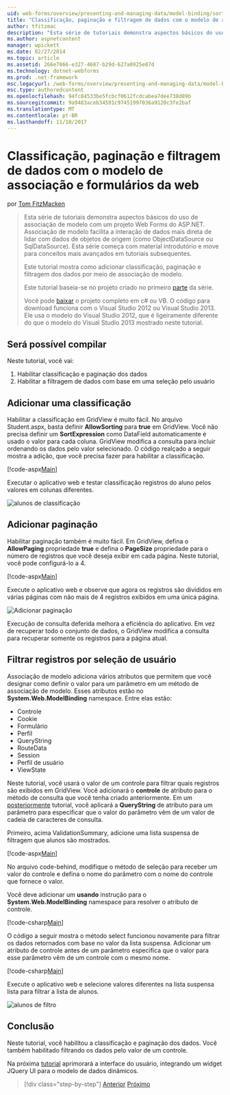 ```yaml
---
uid: web-forms/overview/presenting-and-managing-data/model-binding/sorting-paging-and-filtering-data
title: "Classificação, paginação e filtragem de dados com o modelo de associação e formulários da web | Microsoft Docs"
author: tfitzmac
description: "Esta série de tutoriais demonstra aspectos básicos do uso de associação de modelo com um projeto Web Forms do ASP.NET. Associação de modelo torna a interação de dados mais estreita-..."
ms.author: aspnetcontent
manager: wpickett
ms.date: 02/27/2014
ms.topic: article
ms.assetid: 266e7866-e327-4687-b29d-627a0925e87d
ms.technology: dotnet-webforms
ms.prod: .net-framework
msc.legacyurl: /web-forms/overview/presenting-and-managing-data/model-binding/sorting-paging-and-filtering-data
msc.type: authoredcontent
ms.openlocfilehash: 94fc84533be5fcbcf0612fcdcabea7dee738d89b
ms.sourcegitcommit: 9a9483aceb34591c97451997036a9120c3fe2baf
ms.translationtype: MT
ms.contentlocale: pt-BR
ms.lasthandoff: 11/10/2017
---
```

<a name="sorting-paging-and-filtering-data-with-model-binding-and-web-forms"></a>Classificação, paginação e filtragem de dados com o modelo de associação e formulários da web
====================
por [Tom FitzMacken](https://github.com/tfitzmac)

> Esta série de tutoriais demonstra aspectos básicos do uso de associação de modelo com um projeto Web Forms do ASP.NET. Associação de modelo facilita a interação de dados mais direta de lidar com dados de objetos de origem (como ObjectDataSource ou SqlDataSource). Esta série começa com material introdutório e move para conceitos mais avançados em tutoriais subsequentes.
> 
> Este tutorial mostra como adicionar classificação, paginação e filtragem dos dados por meio de associação de modelo.
> 
> Este tutorial baseia-se no projeto criado no primeiro [parte](retrieving-data.md) da série.
> 
> Você pode [baixar](https://go.microsoft.com/fwlink/?LinkId=286116) o projeto completo em c# ou VB. O código para download funciona com o Visual Studio 2012 ou Visual Studio 2013. Ele usa o modelo do Visual Studio 2012, que é ligeiramente diferente do que o modelo do Visual Studio 2013 mostrado neste tutorial.


## <a name="what-youll-build"></a>Será possível compilar

Neste tutorial, você vai:

1. Habilitar classificação e paginação dos dados
2. Habilitar a filtragem de dados com base em uma seleção pelo usuário

## <a name="add-sorting"></a>Adicionar uma classificação

Habilitar a classificação em GridView é muito fácil. No arquivo Student.aspx, basta definir **AllowSorting** para **true** em GridView. Você não precisa definir um **SortExpression** como DataField automaticamente é usado o valor para cada coluna. GridView modifica a consulta para incluir ordenando os dados pelo valor selecionado. O código realçado a seguir mostra a adição, que você precisa fazer para habilitar a classificação.

[!code-aspx[Main](sorting-paging-and-filtering-data/samples/sample1.aspx?highlight=5)]

Executar o aplicativo web e testar classificação registros do aluno pelos valores em colunas diferentes.

![alunos de classificação](sorting-paging-and-filtering-data/_static/image2.png)

## <a name="add-paging"></a>Adicionar paginação

Habilitar paginação também é muito fácil. Em GridView, defina o **AllowPaging** propriedade **true** e defina o **PageSize** propriedade para o número de registros que você deseja exibir em cada página. Neste tutorial, você pode configurá-lo a 4.

[!code-aspx[Main](sorting-paging-and-filtering-data/samples/sample2.aspx?highlight=5)]

Execute o aplicativo web e observe que agora os registros são divididos em várias páginas com não mais de 4 registros exibidos em uma única página.

![Adicionar paginação](sorting-paging-and-filtering-data/_static/image4.png)

Execução de consulta deferida melhora a eficiência do aplicativo. Em vez de recuperar todo o conjunto de dados, o GridView modifica a consulta para recuperar somente os registros para a página atual.

## <a name="filter-records-by-user-selection"></a>Filtrar registros por seleção de usuário

Associação de modelo adiciona vários atributos que permitem que você designar como definir o valor para um parâmetro em um método de associação de modelo. Esses atributos estão no **System.Web.ModelBinding** namespace. Entre elas estão:

- Controle
- Cookie
- Formulário
- Perfil
- QueryString
- RouteData
- Session
- Perfil de usuário
- ViewState

Neste tutorial, você usará o valor de um controle para filtrar quais registros são exibidos em GridView. Você adicionará o **controle** de atributo para o método de consulta que você tenha criado anteriormente. Em um [posteriormente](using-query-string-values-to-retrieve-data.md) tutorial, você aplicará a **QueryString** de atributo para um parâmetro para especificar que o valor do parâmetro vêm de um valor de cadeia de caracteres de consulta.

Primeiro, acima ValidationSummary, adicione uma lista suspensa de filtragem que alunos são mostrados.

[!code-aspx[Main](sorting-paging-and-filtering-data/samples/sample3.aspx?highlight=3-11)]

No arquivo code-behind, modifique o método de seleção para receber um valor do controle e defina o nome do parâmetro com o nome do controle que fornece o valor.

Você deve adicionar um **usando** instrução para o **System.Web.ModelBinding** namespace para resolver o atributo de controle.

[!code-csharp[Main](sorting-paging-and-filtering-data/samples/sample4.cs)]

O código a seguir mostra o método select funcionou novamente para filtrar os dados retornados com base no valor da lista suspensa. Adicionar um atributo de controle antes de um parâmetro especifica que o valor para esse parâmetro vêm de um controle com o mesmo nome.

[!code-csharp[Main](sorting-paging-and-filtering-data/samples/sample5.cs)]

Execute o aplicativo web e selecione valores diferentes na lista suspensa lista para filtrar a lista de alunos.

![alunos de filtro](sorting-paging-and-filtering-data/_static/image6.png)

## <a name="conclusion"></a>Conclusão

Neste tutorial, você habilitou a classificação e paginação dos dados. Você também habilitado filtrando os dados pelo valor de um controle.

Na próxima [tutorial](integrating-jquery-ui.md) aprimorará a interface do usuário, integrando um widget JQuery UI para o modelo de dados dinâmicos.

>[!div class="step-by-step"]
[Anterior](updating-deleting-and-creating-data.md)
[Próximo](integrating-jquery-ui.md)
